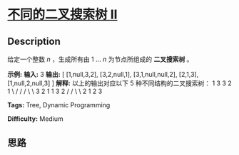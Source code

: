 # [不同的二叉搜索树 II][title]

## Description

给定一个整数 _n_ ，生成所有由 1 ...  _n_ 为节点所组成的 **二叉搜索树** 。

**示例:**
            **输入:** 3    **输出:**    [      [1,null,3,2],      [3,2,null,1],      [3,1,null,null,2],      [2,1,3],      [1,null,2,null,3]    ]    **解释:**    以上的输出对应以下 5 种不同结构的二叉搜索树：           1         3     3      2      1        \       /     /      / \      \         3     2     1      1   3      2        /     /       \                 \       2     1         2                 3    


**Tags:** Tree, Dynamic Programming

**Difficulty:** Medium

## 思路

[title]: https://leetcode-cn.com/problems/unique-binary-search-trees-ii
